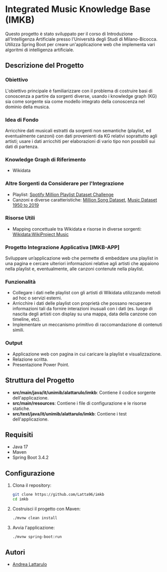# Integrated Music Knowledge Base (IMKB)

Questo progetto è stato sviluppato per il corso di Introduzione all'Intelligenza Artificiale presso l'Università degli Studi di Milano-Bicocca. Utilizza Spring Boot per creare un'applicazione web che implementa vari algoritmi di intelligenza artificiale.

## Descrizione del Progetto

### Obiettivo
L'obiettivo principale è familiarizzare con il problema di costruire basi di conoscenza a partire da sorgenti diverse, usando i knowledge graph (KG) sia come sorgente sia come modello integrato della conoscenza nel dominio della musica.

### Idea di Fondo
Arricchire dati musicali estratti da sorgenti non semantiche (playlist, ed eventualmente canzoni) con dati provenienti da KG relativi soprattutto agli artisti; usare i dati arricchiti per elaborazioni di vario tipo non possibili sui dati di partenza.

### Knowledge Graph di Riferimento
- Wikidata 

### Altre Sorgenti da Considerare per l'Integrazione
- Playlist: [Spotify Million Playlist Dataset Challenge](https://www.aicrowd.com/challenges/spotify-million-playlist-dataset-challenge)
- Canzoni e diverse caratteristiche: [Million Song Dataset](http://millionsongdataset.com/), [Music Dataset 1950 to 2019](https://www.kaggle.com/datasets/saurabhshahane/music-dataset-1950-to-2019)

### Risorse Utili
- Mapping concettuale tra Wikidata e risorse in diverse sorgenti: [Wikidata:WikiProject Music](https://www.wikidata.org/wiki/Wikidata:WikiProject_Music)

### Progetto Integrazione Applicativa [IMKB-APP]
Sviluppare un’applicazione web che permette di embeddare una playlist in una pagina e cercare ulteriori informazioni relative agli artisti che appaiono nella playlist e, eventualmente, alle canzoni contenute nella playlist.

### Funzionalità
- Collegare i dati nelle playlist con gli artisti di Wikidata utilizzando metodi ad hoc o servizi esterni.
- Arricchire i dati delle playlist con proprietà che possano recuperare informazioni tali da fornire interazioni inusuali con i dati (es. luogo di nascita degli artisti con display su una mappa, data della canzone con timeline, etc).
- Implementare un meccanismo primitivo di raccomandazione di contenuti simili.

### Output
- Applicazione web con pagina in cui caricare la playlist e visualizzazione.
- Relazione scritta.
- Presentazione Power Point.

## Struttura del Progetto

- **src/main/java/it/unimib/alattarulo/imkb**: Contiene il codice sorgente dell'applicazione.
- **src/main/resources**: Contiene i file di configurazione e le risorse statiche.
- **src/test/java/it/unimib/alattarulo/imkb**: Contiene i test dell'applicazione.

## Requisiti

- Java 17
- Maven
- Spring Boot 3.4.2

## Configurazione

1. Clona il repository:
    ```sh
    git clone https://github.com/Latta96/imkb
    cd imkb
    ```

2. Costruisci il progetto con Maven:
    ```sh
    ./mvnw clean install
    ```

3. Avvia l'applicazione:
    ```sh
    ./mvnw spring-boot:run
    ```

## Autori

- [Andrea Lattarulo](https://github.com/Latta96)
